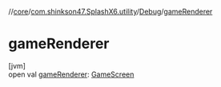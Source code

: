 //[core](../../../index.md)/[com.shinkson47.SplashX6.utility](../index.md)/[Debug](index.md)/[gameRenderer](game-renderer.md)

# gameRenderer

[jvm]\
open val [gameRenderer](game-renderer.md): [GameScreen](../../com.shinkson47.SplashX6.rendering.screens.game/-game-screen/index.md)

